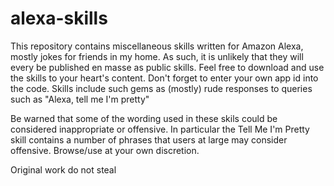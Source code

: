 # alexa-skills
This repository contains miscellaneous skills written for Amazon Alexa, mostly jokes for friends in my home. As such, it is unlikely that they will every be published en masse as public skills. Feel free to download and use the skills to your heart's content. Don't forget to enter your own app id into the code.
Skills include such gems as (mostly) rude responses to queries such as "Alexa, tell me I'm pretty"

Be warned that some of the wording used in these skils could be considered inappropriate or offensive. In particular the Tell Me I'm Pretty skill contains a number of phrases that users at large may consider offensive. Browse/use at your own discretion.

Original work do not steal